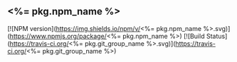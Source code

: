 ## <%= pkg.npm_name %>

[![NPM version](https://img.shields.io/npm/v/<%= pkg.npm_name %>.svg)](https://www.npmjs.org/package/<%= pkg.npm_name %>)
[![Build Status](https://travis-ci.org/<%= pkg.git_group_name %>.svg)](https://travis-ci.org/<%= pkg.git_group_name %>)

